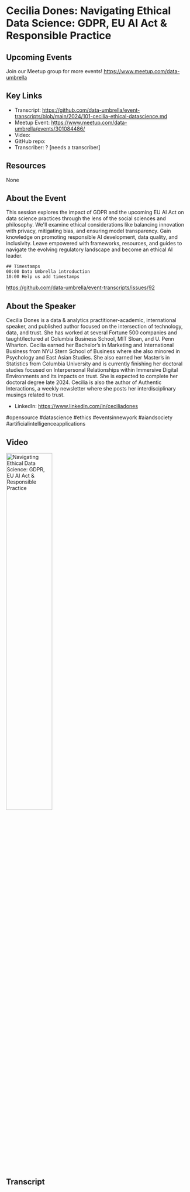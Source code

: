 # Cecilia Dones: Navigating Ethical Data Science: GDPR, EU AI Act & Responsible Practice

## Upcoming Events
Join our Meetup group for more events!
https://www.meetup.com/data-umbrella

## Key Links
- Transcript: https://github.com/data-umbrella/event-transcripts/blob/main/2024/101-cecilia-ethical-datascience.md
- Meetup Event: https://www.meetup.com/data-umbrella/events/301084486/
- Video: 
- GitHub repo:
- Transcriber:  ? [needs a transcriber]

## Resources
None


## About the Event
This session explores the impact of GDPR and the upcoming EU AI Act on data science practices through the lens of the social sciences and philosophy. We'll examine ethical considerations like balancing innovation with privacy, mitigating bias, and ensuring model transparency. Gain knowledge on promoting responsible AI development, data quality, and inclusivity. Leave empowered with frameworks, resources, and guides to navigate the evolving regulatory landscape and become an ethical AI leader.

```
## Timestamps
00:00 Data Umbrella introduction
10:00 Help us add timestamps
```

https://github.com/data-umbrella/event-transcripts/issues/92

## About the Speaker
Cecilia Dones is a data & analytics practitioner-academic, international speaker, and published author focused on the intersection of technology, data, and trust. She has worked at several Fortune 500 companies and taught/lectured at Columbia Business School, MIT Sloan, and U. Penn Wharton. Cecilia earned her Bachelor’s in Marketing and International Business from NYU Stern School of Business where she also minored in Psychology and East Asian Studies. She also earned her Master’s in Statistics from Columbia University and is currently finishing her doctoral studies focused on Interpersonal Relationships within Immersive Digital Environments and its impacts on trust. She is expected to complete her doctoral degree late 2024. Cecilia is also the author of Authentic Interactions, a weekly newsletter where she posts her interdisciplinary musings related to trust.

- LinkedIn: https://www.linkedin.com/in/ceciliadones

#opensource #datascience #ethics #eventsinnewyork #aiandsociety #artificialintelligenceapplications

## Video
<a href="http://www.youtube.com/watch?feature=player_embedded&v=bNIyGH91q_8" target="_blank"><img src="http://img.youtube.com/vi/bNIyGH91q_8/0.jpg"
alt="Navigating Ethical Data Science: GDPR, EU AI Act & Responsible Practice" width="50%" /></a>


## Transcript
